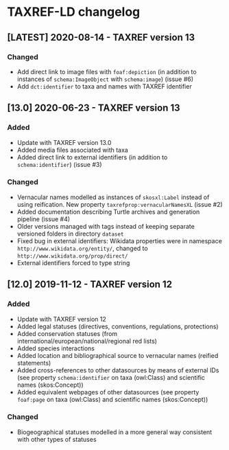 # TAXREF-LD changelog

## [LATEST] 2020-08-14 - TAXREF version 13

### Changed
- Add direct link to image files with `foaf:depiction` (in addition to instances of `schema:ImageObject` with `schema:image`) (issue #6)
- Add `dct:identifier` to taxa and names with TAXREF identifier

## [13.0] 2020-06-23 - TAXREF version 13

### Added
- Update with TAXREF version 13.0
- Added media files associated with taxa
- Added direct link to external identifiers (in addition to `schema:identifier`) (issue #3)

### Changed
- Vernacular names modelled as instances of `skosxl:Label` instead of using reification. New property `taxrefprop:vernacularNamesXL` (issue #2)
- Added documentation describing Turtle archives and generation pipeline (issue #4)
- Older versions managed with tags instead of keeping separate versioned folders in directory `dataset`
- Fixed bug in external identifiers: Wikidata properties were in namespace `http://www.wikidata.org/entity/`, changed to `http://www.wikidata.org/prop/direct/`
- External identifiers forced to type string


## [12.0] 2019-11-12 - TAXREF version 12

### Added
- Update with TAXREF version 12
- Added legal statuses (directives, conventions, regulations, protections)
- Added conservation statuses (from international/european/national/regional red lists)
- Added species interactions
- Added location and bibliographical source to vernacular names (reified statements)
- Added cross-references to other datasources by means of external IDs (see property `schema:identifier` on taxa (owl:Class) and scientific names (skos:Concept))
- Added equivalent webpages of other datasources (see property `foaf:page` on taxa (owl:Class) and scientific names (skos:Concept))

### Changed
- Biogeographical statuses modelled in a more general way consistent with other types of statuses

